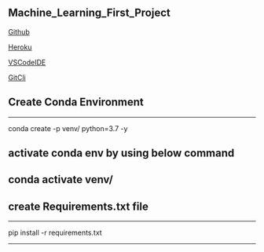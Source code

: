 
## Machine_Learning_First_Project



[Github](https://github.com/sandhyareddy451/Machine_Learning_first)

[Heroku](https://id.heroku.com/login)

[VSCodeIDE](https://code.visualstudio.com/)

[GitCli](https://git-scm.com/downloads)


## Create Conda Environment
----------
conda create -p venv/ python=3.7 -y


## activate conda env by using below command
conda activate venv/
----------

## create Requirements.txt file
----
pip install -r requirements.txt

-----